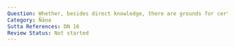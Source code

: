 ```yaml
---
Question: Whether, besides direct knowledge, there are grounds for certain knowledge?
Category: Ñāṇa
Sutta References: DN 16
Review Status: Not started
---
```

